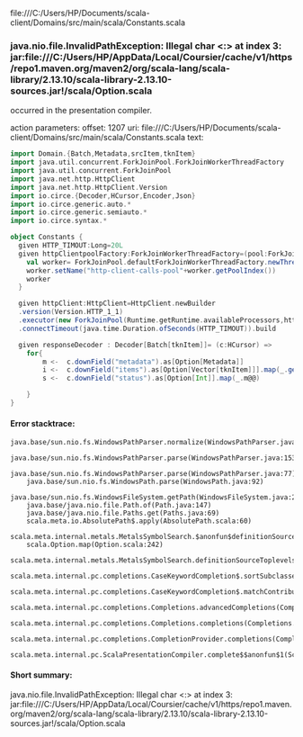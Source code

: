 file:///C:/Users/HP/Documents/scala-client/Domains/src/main/scala/Constants.scala
### java.nio.file.InvalidPathException: Illegal char <:> at index 3: jar:file:///C:/Users/HP/AppData/Local/Coursier/cache/v1/https/repo1.maven.org/maven2/org/scala-lang/scala-library/2.13.10/scala-library-2.13.10-sources.jar!/scala/Option.scala

occurred in the presentation compiler.

action parameters:
offset: 1207
uri: file:///C:/Users/HP/Documents/scala-client/Domains/src/main/scala/Constants.scala
text:
```scala
import Domain.{Batch,Metadata,srcItem,tknItem}
import java.util.concurrent.ForkJoinPool.ForkJoinWorkerThreadFactory
import java.util.concurrent.ForkJoinPool
import java.net.http.HttpClient
import java.net.http.HttpClient.Version
import io.circe.{Decoder,HCursor,Encoder,Json}
import io.circe.generic.auto.*
import io.circe.generic.semiauto.*
import io.circe.syntax.*

object Constants {
  given HTTP_TIMOUT:Long=20L
  given httpClientpoolFactory:ForkJoinWorkerThreadFactory=(pool:ForkJoinPool)=>{
    val worker= ForkJoinPool.defaultForkJoinWorkerThreadFactory.newThread(pool)
    worker.setName("http-client-calls-pool"+worker.getPoolIndex())
    worker
  }

  given httpClient:HttpClient=HttpClient.newBuilder
  .version(Version.HTTP_1_1)
  .executor(new ForkJoinPool(Runtime.getRuntime.availableProcessors,httpClientpoolFactory,null,true))
  .connectTimeout(java.time.Duration.ofSeconds(HTTP_TIMOUT)).build

  given responseDecoder : Decoder[Batch[tknItem]]= (c:HCursor) =>
    for{
        m <-  c.downField("metadata").as[Option[Metadata]]
        i <-  c.downField("items").as[Option[Vector[tknItem]]].map(_.getOrElse(Vector.empty[tknItem]))
        s <-  c.downField("status").as[Option[Int]].map(_.m@@)

    }
}

```



#### Error stacktrace:

```
java.base/sun.nio.fs.WindowsPathParser.normalize(WindowsPathParser.java:182)
	java.base/sun.nio.fs.WindowsPathParser.parse(WindowsPathParser.java:153)
	java.base/sun.nio.fs.WindowsPathParser.parse(WindowsPathParser.java:77)
	java.base/sun.nio.fs.WindowsPath.parse(WindowsPath.java:92)
	java.base/sun.nio.fs.WindowsFileSystem.getPath(WindowsFileSystem.java:229)
	java.base/java.nio.file.Path.of(Path.java:147)
	java.base/java.nio.file.Paths.get(Paths.java:69)
	scala.meta.io.AbsolutePath$.apply(AbsolutePath.scala:60)
	scala.meta.internal.metals.MetalsSymbolSearch.$anonfun$definitionSourceToplevels$2(MetalsSymbolSearch.scala:62)
	scala.Option.map(Option.scala:242)
	scala.meta.internal.metals.MetalsSymbolSearch.definitionSourceToplevels(MetalsSymbolSearch.scala:61)
	scala.meta.internal.pc.completions.CaseKeywordCompletion$.sortSubclasses(MatchCaseCompletions.scala:306)
	scala.meta.internal.pc.completions.CaseKeywordCompletion$.matchContribute(MatchCaseCompletions.scala:254)
	scala.meta.internal.pc.completions.Completions.advancedCompletions(Completions.scala:375)
	scala.meta.internal.pc.completions.Completions.completions(Completions.scala:183)
	scala.meta.internal.pc.completions.CompletionProvider.completions(CompletionProvider.scala:86)
	scala.meta.internal.pc.ScalaPresentationCompiler.complete$$anonfun$1(ScalaPresentationCompiler.scala:123)
```
#### Short summary: 

java.nio.file.InvalidPathException: Illegal char <:> at index 3: jar:file:///C:/Users/HP/AppData/Local/Coursier/cache/v1/https/repo1.maven.org/maven2/org/scala-lang/scala-library/2.13.10/scala-library-2.13.10-sources.jar!/scala/Option.scala